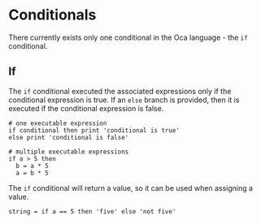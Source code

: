 # **Conditionals**
There currently exists only one conditional in the Oca language - the `if` conditional.

## **If**
The `if` conditional executed the associated expressions only if the conditional
expression is true. If an `else` branch is provided, then it is executed
if the conditional expression is false.
```oca
# one executable expression
if conditional then print 'conditional is true'
else print 'conditional is false'

# multiple executable expressions
if a > 5 then
  b = a * 5
  a = b * 5
```

The `if` conditional will return a value, so it can be used when assigning a value.
```oca
string = if a == 5 then 'five' else 'not five'
```
